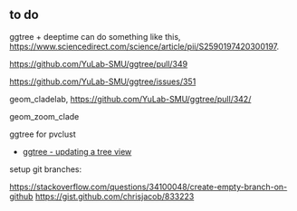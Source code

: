 ## to do


ggtree + deeptime can do something like this, <https://www.sciencedirect.com/science/article/pii/S2590197420300197>.



https://github.com/YuLab-SMU/ggtree/pull/349

https://github.com/YuLab-SMU/ggtree/issues/351


geom_cladelab, <https://github.com/YuLab-SMU/ggtree/pull/342/>


geom_zoom_clade

ggtree for pvclust


+ [ggtree - updating a tree view](https://mp.weixin.qq.com/s/csZUfzoluTkXp9DxYR7w6g)


setup git branches:

https://stackoverflow.com/questions/34100048/create-empty-branch-on-github
https://gist.github.com/chrisjacob/833223

